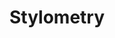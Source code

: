---
word: "true"

types: "word"

title: "Stylometry"

categories: ['']

tags: ['Stylometry']

arabic: 
 - 'القياس الأسلوبي'
 - 'أسلوب الكتابة'

arexps: []

enwords: ['Stylometry']

enexps: []

arlexicons: 'س'

enlexicons: 'S'

authors: ['Ruqayya Roshdy']

translators: ['X']

citations: 'تطبيقات أساسية في المعالجة الآلية للغة العربية'

sources: 'مركز الملك عبدالله بن عبدالعزيز الدولي لخدمة اللغة العربية'

slug: ""
---